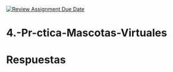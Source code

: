 [![Review Assignment Due Date](https://classroom.github.com/assets/deadline-readme-button-22041afd0340ce965d47ae6ef1cefeee28c7c493a6346c4f15d667ab976d596c.svg)](https://classroom.github.com/a/_T9NCoa5)
# 4.-Pr-ctica-Mascotas-Virtuales

# Respuestas 